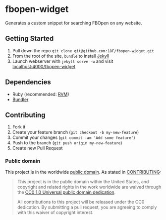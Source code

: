 fbopen-widget
=============

Generates a custom snippet for searching FBOpen on any website.



Getting Started
--
1. Pull down the repo `git clone git@github.com:18F/fbopen-widget.git`
2. From the root of the site, `bundle` to install [Jekyll](http://jekyllrb.com/)
3. Launch webserver with `jekyll serve -w` and visit [localhost:4000/fbopen-widget](http://localhost:4000/fbopen-widget/)





Dependencies
--

* Ruby (recommended: [RVM](http://rvm.io))
* [Bundler](http://bundler.io/)




Contributing
--
1. Fork it
2. Create your feature branch (`git checkout -b my-new-feature`)
3. Commit your changes (`git commit -am 'Add some feature'`)
4. Push to the branch (`git push origin my-new-feature`)
5. Create new Pull Request



### Public domain

This project is in the worldwide [public domain](LICENSE.md). As stated in [CONTRIBUTING](CONTRIBUTING.md):

> This project is in the public domain within the United States, and copyright and related rights in the work worldwide are waived through the [CC0 1.0 Universal public domain dedication](https://creativecommons.org/publicdomain/zero/1.0/).
>
> All contributions to this project will be released under the CC0 dedication. By submitting a pull request, you are agreeing to comply with this waiver of copyright interest.
